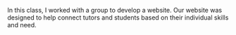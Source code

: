 In this class, I worked with a group to develop a website. Our website was designed to help connect tutors and students based on their
individual skills and need. 
